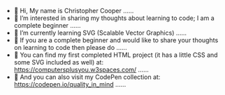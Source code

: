 - 👋 Hi, My name is Christopher Cooper ......
- 👀 I’m interested in sharing my thoughts about learning to code; I am a complete beginner ......
- 🌱 I’m currently learning SVG (Scalable Vector Graphics) ......
- 💞️ If you are a complete beginner and would like to share your thoughts on learning to code then please do ......
- 👀 You can find my first completed HTML project (it has a little CSS and some SVG included as well) at: https://computersplusyou.w3spaces.com/ ......
- 👀 And you can also visit my CodePen collection at: https://codepen.io/quality_in_mind ...... 

<!---
ChrisHenryC/ChrisHenryC is a ✨ special ✨ repository because its `README.md` (this file) appears on your GitHub profile.
You can click the Preview link to take a look at your changes.
--->
